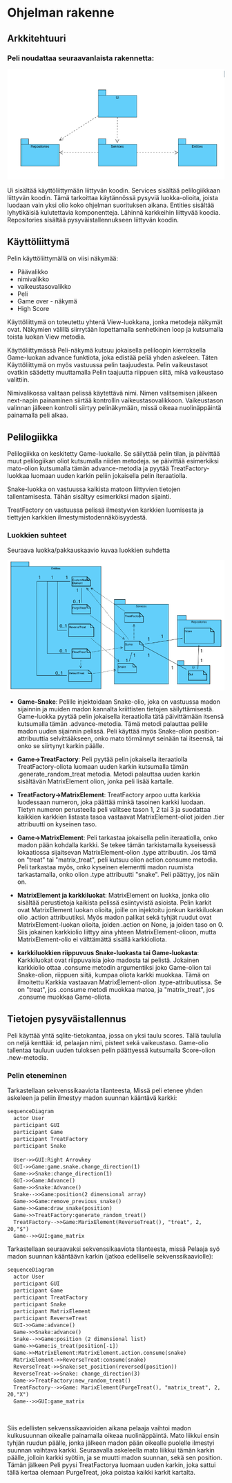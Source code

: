 # Ohjelman rakenne

## Arkkitehtuuri

### Peli noudattaa seuraavanlaista rakennetta:

![Pakkauskaavio](./kuvat/pakkauskaavio.png)

Ui sisältää käyttöliittymään liittyvän koodin. Services sisältää pelilogiikkaan liittyvän koodin. Tämä tarkoittaa käytännössä pysyviä luokka-olioita, joista luodaan vain yksi olio koko ohjelman suorituksen aikana. Entities sisältää lyhytikäisiä kulutettavia komponentteja. Lähinnä karkkeihin liittyvää koodia. Repositories sisältää pysyväistallennukseen liittyvän koodin.

## Käyttöliittymä
Pelin käyttöliittymällä on viisi näkymää:
- Päävalikko
- nimivalikko
- vaikeustasovalikko
- Peli
- Game over - näkymä
- High Score

Käyttöliittymä on toteutettu yhtenä View-luokkana, jonka metodeja näkymät ovat. Näkymien välillä siirrytään lopettamalla senhetkinen loop ja kutsumalla toista luokan View metodia.

Käyttöliittymässä Peli-näkymä kutsuu jokaisella peliloopin kierroksella Game-luokan advance funktiota, joka edistää peliä yhden askeleen. Täten Käyttöliittymä on myös vastuussa pelin taajuudesta. Pelin vaikeustasot ovatkin säädetty muuttamalla Pelin taajuutta riippuen siitä, mikä vaikeustaso valittiin.

Nimivalikossa valitaan pelissä käytettävä nimi. Nimen valitsemisen jälkeen next-napin painaminen siirtää kontrollin vaikeustasovalikkoon.
Vaikeustason valinnan jälkeen kontrolli siirtyy pelinäkymään, missä oikeaa nuolinäppäintä painamalla peli alkaa.

## Pelilogiikka

Pelilogiikka on keskitetty Game-luokalle. Se säilyttää pelin tilan, ja päivittää muut pelilogiikan oliot kutsumalla niiden metodeja. se päivittää esimerkiksi mato-olion kutsumalla tämän advance-metodia ja pyytää TreatFactory-luokkaa luomaan uuden karkin peliin jokaisella pelin iteraatiolla.

Snake-luokka on vastuussa kaikista matoon liittyvien tietojen tallentamisesta. Tähän sisältyy esimerkiksi madon sijainti.

TreatFactory on vastuussa pelissä ilmestyvien karkkien luomisesta ja tiettyjen karkkien ilmestymistodennäköisyydestä.

### Luokkien suhteet
Seuraava luokka/pakkauskaavio kuvaa luokkien suhdetta

![Luokkakaavio](./kuvat/luokkakaavio.png)

- **Game-Snake**:
Pelille injektoidaan Snake-olio, joka on vastuussa madon sijainnin ja muiden madon kannalta kriittisten tietojen säilyttämisestä. Game-luokka pyytää pelin jokaisella iteraatiolla tätä päivittämään itsensä kutsumalla tämän .advance-metodia. Tämä metodi palauttaa pelille madon uuden sijainnin pelissä. Peli käyttää myös Snake-olion position-attribuuttia selvittääkseen, onko mato törmännyt seinään tai itseensä, tai onko se siirtynyt karkin päälle.

- **Game->TreatFactory**:
Peli pyytää pelin jokaisella iteraatiolla TreatFactory-oliota luomaan uuden karkin kutsumalla tämän .generate_random_treat metodia. Metodi palauttaa uuden karkin sisältävän MatrixElement olion, jonka peli lisää kartalle.

- **TreatFactory->MatrixElement**:
TreatFactory arpoo uutta karkkia luodessaan numeron, joka päättää minkä tasoinen karkki luodaan. Tietyn numeron perusteella peli valitsee tason 1, 2 tai 3 ja suodattaa kaikkien karkkien listasta tasoa vastaavat MatrixElement-oliot joiden .tier attribuutti on kyseinen taso.

- **Game->MatrixElement**:
Peli tarkastaa jokaisella pelin iteraatiolla, onko madon pään kohdalla karkki. Se tekee tämän tarkistamalla kyseisessä lokaatiossa sijaitsevan MatrixElement-olion .type attribuutin. Jos tämä on "treat" tai "matrix_treat", peli kutsuu olion action.consume metodia. Peli tarkastaa myös, onko kyseinen elementti madon ruumista tarkastamalla, onko olion .type attribuutti "snake". Peli päättyy, jos näin on.

- **MatrixElement ja karkkiluokat**:
MatrixElement on luokka, jonka olio sisältää perustietoja kaikista pelissä esiintyvistä asioista. Pelin karkit ovat MatrixElement luokan olioita, joille on injektoitu jonkun karkkiluokan olio .action attribuutiksi. Myös madon palikat sekä tyhjät ruudut ovat MatrixElement-luokan olioita, joiden .action on None, ja joiden taso on 0. Siis jokainen karkkiolio liittyy aina yhteen MatrixElement-olioon, mutta MatrixElement-olio ei välttämättä sisällä karkkioliota.

- **karkkiluokkien riippuvuus Snake-luokasta tai Game-luokasta**: Karkkiluokat ovat riippuvaisia joko madosta tai pelistä. Jokainen karkkiolio ottaa .consume metodin argumentiksi joko Game-olion tai Snake-olion, riippuen siitä, kumpaa oliota karkki muokkaa. Tämä on ilmoitettu Karkkia vastaavan MatrixElement-olion .type-attribuutissa. Se on "treat", jos .consume metodi muokkaa matoa, ja "matrix_treat", jos .consume muokkaa Game-oliota.

## Tietojen pysyväistallennus

Peli käyttää yhtä sqlite-tietokantaa, jossa on yksi taulu scores. Tällä taululla on neljä kenttää: id, pelaajan nimi, pisteet sekä vaikeustaso. Game-olio tallentaa tauluun uuden tuloksen pelin päättyessä kutsumalla Score-olion .new-metodia.


### Pelin eteneminen

Tarkastellaan sekvenssikaaviota tilanteesta, Missä peli etenee yhden askeleen ja peliin ilmestyy madon suunnan kääntävä karkki:

```mermaid
sequenceDiagram
  actor User
  participant GUI
  participant Game
  participant TreatFactory
  participant Snake
  
  User->>GUI:Right Arrowkey
  GUI->>Game:game.snake.change_direction(1)
  Game->>Snake:change_direction(1)
  GUI->>Game:Advance()
  Game->>Snake:Advance()
  Snake-->>Game:position(2 dimensional array)
  Game->>Game:remove_previous_snake()
  Game->>Game:draw_snake(position)
  Game->>TreatFactory:generate_random_treat()
  TreatFactory-->>Game:MarixElement(ReverseTreat(), "treat", 2, 20,"$")
  Game-->>GUI:game_matrix
  ```
  Tarkastellaan seuraavaksi sekvenssikaaviota tilanteesta, missä Pelaaja syö madon suunnan kääntäävn karkin (jatkoa edelliselle sekvenssikaaviolle):
 
```mermaid
sequenceDiagram
  actor User
  participant GUI
  participant Game
  participant TreatFactory
  participant Snake
  participant MatrixElement
  participant ReverseTreat
  GUI->>Game:advance()
  Game->>Snake:advance()
  Snake-->>Game:position (2 dimensional list)
  Game->>Game:is_treat(position[-1])
  Game->>MatrixElement:MatrixElement.action.consume(snake)
  MatrixElement->>ReverseTreat:consume(snake)
  ReverseTreat->>Snake:set_position(reversed(position))
  ReverseTreat->>Snake: change_direction(3)
  Game->>TreatFactory:new_random_treat()
  TreatFactory-->>Game: MarixElement(PurgeTreat(), "matrix_treat", 2, 20,"X")
  Game-->>GUI:game_matrix
  
  
```

Siis edellisten sekvenssikaavioiden aikana pelaaja vaihtoi madon kulkusuunnan oikealle painamalla oikeaa nuolinäppäintä. Mato liikkui ensin tyhjän ruudun päälle, jonka jälkeen madon pään oikealle puolelle ilmestyi suunnan vaihtava karkki. Seuraavalla askeleella mato liikkui tämän karkin päälle, jolloin karkki syötiin, ja se muutti madon suunnan, sekä sen position. Tämän jälkeen Peli pyysi TreatFactorya luomaan uuden karkin, joka sattui tällä kertaa olemaan PurgeTreat, joka poistaa kaikki karkit kartalta.


  
  
  
  

```












